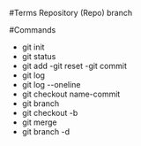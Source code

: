 #Terms
Repository (Repo)
branch



#Commands
- git init
- git status
- git add
-git reset
-git commit
- git log
- git log --oneline
- git checkout name-commit
- git branch
- git checkout -b <branch name>
- git merge <branch name>
- git branch -d <branch name>
